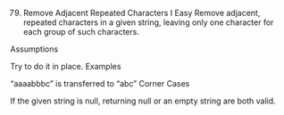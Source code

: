 79. Remove Adjacent Repeated Characters I
Easy
Remove adjacent, repeated characters in a given string, leaving only one character for each group of such characters.

Assumptions

Try to do it in place.
Examples

“aaaabbbc” is transferred to “abc”
Corner Cases

If the given string is null, returning null or an empty string are both valid.
